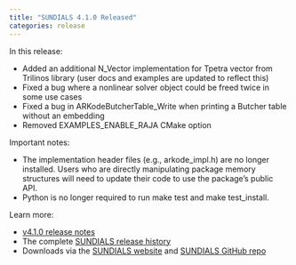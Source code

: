 ```yaml
---
title: "SUNDIALS 4.1.0 Released"
categories: release
---
```


In this release:
- Added an additional N_Vector implementation for Tpetra vector from Trilinos library (user docs and examples are updated to reflect this)
- Fixed a bug where a nonlinear solver object could be freed twice in some use cases
- Fixed a bug in ARKodeButcherTable_Write when printing a Butcher table without an embedding
- Removed EXAMPLES_ENABLE_RAJA CMake option

Important notes:
- The implementation header files (e.g., arkode_impl.h) are no longer installed. Users who are directly manipulating package memory structures will need to update their code to use the package’s public API.
- Python is no longer required to run make test and make test_install.

Learn more:
- [v4.1.0 release notes](https://computing.llnl.gov/projects/sundials/sundials-software)
- The complete [SUNDIALS release history](https://computing.llnl.gov/projects/sundials/release-history)
- Downloads via the [SUNDIALS website](https://computing.llnl.gov/projects/sundials) and [SUNDIALS GitHub repo](https://github.com/LLNL/sundials)
